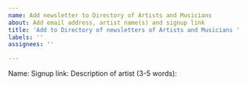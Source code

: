 ```yaml
---
name: Add newsletter to Directory of Artists and Musicians
about: Add email address, artist name(s) and signup link
title: 'Add to Directory of newsletters of Artists and Musicians '
labels: ''
assignees: ''

---
```


Name: 
Signup link:
Description of artist (3-5 words):
